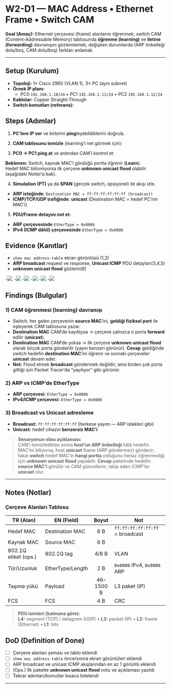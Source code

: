 # W2-D1 — MAC Address • Ethernet Frame • Switch CAM

**Goal (Amaç):** Ethernet çerçevesi (frame) alanlarını öğrenmek; switch CAM (Content-Addressable Memory) tablosunda **öğrenme (learning)** ve **iletme (forwarding)** davranışını gözlemlemek; değişken durumlarda (ARP önbelleği dolu/boş, CAM dolu/boş) farkları anlamak.

---

## Setup (Kurulum)

- **Topoloji:** 1× Cisco 2960 (VLAN 1), 3× PC (aynı subnet)
- **Örnek IP planı:**
  - PC0 `192.168.1.10/24` • PC1 `192.168.1.11/24` • PC2 `192.168.1.12/24`
- **Kablolar:** Copper Straight-Through
- **Switch komutları (referans):**

## Steps (Adımlar)

1. **PC’lere IP ver** ve birbirini **ping**leyebildiklerini doğrula.

2. **CAM tablosunu temizle** (learning’i net görmek için):

3. **PC0 → PC1 ping at** ve ardından CAM’i kontrol et:

**Beklenen:** Switch, kaynak MAC’i gördüğü portta öğrenir (**Learn**).  
Hedef MAC bilinmiyorsa ilk çerçeve **unknown unicast flood** olabilir (aşağıdaki *Notlar*’a bak).

4. **Simulation (PT)** ya da **SPAN** (gerçek switch, opsiyonel) ile akışı izle.  
- **ARP isteğinde**: `Destination MAC = ff:ff:ff:ff:ff:ff (broadcast)`  
- **ICMP/TCP/UDP trafiğinde**: **unicast** (Destination MAC = hedef PC’nin MAC’i)

5. **PDU/Frame detayını not et:**
- **ARP çerçevesinde** `EtherType = 0x0806`
- **IPv4 (ICMP dâhil) çerçevesinde** `EtherType = 0x0800`


## Evidence (Kanıtlar)

- `show mac address-table` ekran görüntüsü (1,2)
- **ARP broadcast** request ve response, **Unicast ICMP** PDU detayları(3,4,5)
- **unknown unicast flood** gözlemi(6)

-![](../diagrams/w2-lab1-CLI.png)
-![](../diagrams/w2-lab1-CAM-table.png)
-![](../diagrams/w2-lab1-ARP-frame-request.png)
-![](../diagrams/w1-lab4-http-response.png)
-![](../diagrams/w2-lab1-ICMP-frame.png)
-![](../diagrams/w2-lab1-flood.png)


## Findings (Bulgular)

### 1) CAM öğrenmesi (learning) davranışı
- Switch, her gelen çerçevenin **source MAC**’ini, **geldiği fiziksel port** ile eşleyerek CAM tablosuna yazar.  
- **Destination MAC** CAM’de kayıtlıysa → çerçeve yalnızca o porta **forward** edilir (**unicast**).  
- **Destination MAC** CAM’de yoksa → ilk çerçeve **unknown unicast flood** olarak birçok porta gönderilir (yayın benzeri görünür). **Cevap** geldiğinde switch hedefin **destination MAC**’ini öğrenir ve sonraki çerçeveler **unicast** devam eder.  
- **Not:** Flood etmek **broadcast** göndermek değildir; ama birden çok porta gittiği için Packet Tracer’da “yayılıyor” gibi görünür.

### 2) ARP vs ICMP’de EtherType
- **ARP çerçevesi:** `EtherType = 0x0806`  
- **IPv4/ICMP çerçevesi:** `EtherType = 0x0800`

### 3) Broadcast vs Unicast adresleme
- **Broadcast:** `ff:ff:ff:ff:ff:ff` (herkese yayım — ARP istekleri gibi)  
- **Unicast:** hedef cihazın **benzersiz MAC’i**

> **Senaryonun olası açıklaması:**  
> CAM’i temizledikten sonra **host’un ARP önbelleği** hâlâ hedefin MAC’ini biliyorsa, host **unicast** frame (ARP göndermez) gönderir; fakat **switch** hedef MAC’in **hangi portta** olduğunu henüz öğrenmediği için **unknown unicast flood** yapabilir. **Cevap** paketinde hedefin **source MAC’i** görülür ve CAM güncellenir; takip eden ICMP’ler **unicast** olur.

---

## Notes (Notlar)

### Çerçeve Alanları Tablosu

| TR (Alan)            | EN (Field)          | Boyut | Not                                   |
|----------------------|---------------------|:-----:|----------------------------------------|
| Hedef MAC            | Destination MAC     |  6 B  | `ff:ff:ff:ff:ff:ff` = broadcast        |
| Kaynak MAC           | Source MAC          |  6 B  |                                        |
| 802.1Q etiket (ops.) | 802.1Q tag          |  4/8 B | VLAN                                   |
| Tür/Uzunluk          | EtherType/Length    |  2 B  | `0x0800` IPv4, `0x0806` ARP            |
| Taşıma yükü          | Payload             | 46–1500 B | L3 paket (IP)                         |
| FCS                  | FCS                 |  4 B  | CRC                                    |

> **PDU isimleri (katmana göre):**  
> **L4:** segment (TCP) / datagram (UDP) • **L3:** packet (IP) • **L2:** frame (Ethernet) • **L1:** bits


## DoD (Definition of Done)

- [ ] Çerçeve alanları şeması ve tablo eklendi  
- [ ] `show mac address-table` önce/sonra ekran görüntüleri eklendi  
- [ ] ARP broadcast ve unicast ICMP akışlarından en az 1 görüntü eklendi  
- [ ] (Ops.) İlk pakette **unknown unicast flood** notu ve açıklaması yazıldı  
- [ ] Tekrar adımları/komutlar kısaca listelendi

---

      
